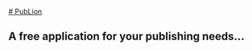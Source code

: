 [# PubLion](http://mohammadeslami.github.io/publion)

## A free application for your publishing needs...

